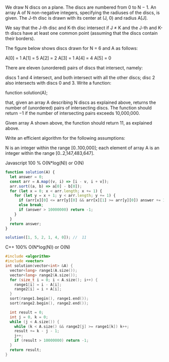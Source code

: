 We draw N discs on a plane. The discs are numbered from 0 to N − 1. An array A of N non-negative integers, specifying the radiuses of the discs, is given. The J-th disc is drawn with its center at (J, 0) and radius A[J].

We say that the J-th disc and K-th disc intersect if J ≠ K and the J-th and K-th discs have at least one common point (assuming that the discs contain their borders).

The figure below shows discs drawn for N = 6 and A as follows:

  A[0] = 1
  A[1] = 5
  A[2] = 2
  A[3] = 1
  A[4] = 4
  A[5] = 0


There are eleven (unordered) pairs of discs that intersect, namely:

discs 1 and 4 intersect, and both intersect with all the other discs;
disc 2 also intersects with discs 0 and 3.
Write a function:

function solution(A);

that, given an array A describing N discs as explained above, returns the number of (unordered) pairs of intersecting discs. The function should return −1 if the number of intersecting pairs exceeds 10,000,000.

Given array A shown above, the function should return 11, as explained above.

Write an efficient algorithm for the following assumptions:

N is an integer within the range [0..100,000];
each element of array A is an integer within the range [0..2,147,483,647].



Javascript 100 % O(N*log(N)) or O(N)
```javascript
function solution(A) {
  let answer = 0;
  const arr = A.map((v, i) => [i - v, i + v]);
  arr.sort((a, b) => a[0] - b[0]);
  for (let x = 0; x < arr.length; x += 1) {
    for (let y = x + 1; y < arr.length; y += 1) {
      if (arr[x][0] <= arr[y][0] && arr[x][1] >= arr[y][0]) answer += 1;
      else break;
      if (answer > 10000000) return -1;
    }
  }
  return answer;
}

solution([1, 5, 2, 1, 4, 0]); //  11
```




C++ 100% O(N*log(N)) or O(N)
```c++
#include <algorithm>
#include <vector>
int solution(vector<int> &A) {
  vector<long> range1(A.size());
  vector<long> range2(A.size());
  for (size_t i = 0; i < A.size(); i++) {
    range1[i] = i - A[i];
    range2[i] = i + A[i];
  }
  sort(range1.begin(), range1.end());
  sort(range2.begin(), range2.end());

  int result = 0;
  int j = 0, k = 0;
  while (j < A.size()) {
    while (k < A.size() && range2[j] >= range1[k]) k++;
    result += k - j - 1;
    j++;
    if (result > 10000000) return -1;
  }
  return result;
}
```
